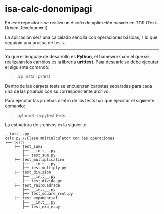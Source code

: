 # isa-calc-donomipagi

En este repositorio se realiza un diseño de aplicación basado en TDD (Test-Driven Development).

La aplicación será una calculado sencilla con operaciónes básicas, a lo que seguirán una prueba de tests.

---

Ya que el lenguaje de desarrollo es **Python**, el framework con el que se realizarán los cambios es la librería **unittest**. Para descarlo se debe ejecutar el siguiente comando:

> pip install pytest

Dentro de las carpeta tests se encuentran carpetas separadas para cada una de las pruebas con su correspondiente archivo.

Para ejecutar las pruebas dentro de los tests hay que ejecutar el siguiente comando:

> python3 -m pytest tests

La estructura de archivos es la siguiente:

    __init__.py
    calc.py //Clase unirCalculator con las operaciones
    ├── tests
        ├── test_suma
            ├── __init__.py    
            ├── test_sum.py
        ├── test_multiplication
            ├── __init__.py    
            ├── test_multiply.py
        ├── test_division
            ├── __init__.py    
            ├── test_divide.py
        ├── test_raizcuadrada
            ├── __init__.py    
            ├── test_square_root.py
        ├── test_exponencial
            ├── __init__.py    
            ├── test_exp_e.py